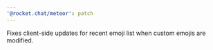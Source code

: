 ```yaml
---
'@rocket.chat/meteor': patch
---
```


Fixes client-side updates for recent emoji list when custom emojis are modified.
